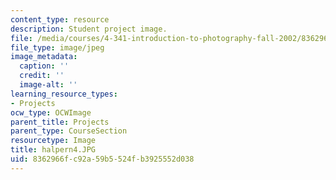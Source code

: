 ```yaml
---
content_type: resource
description: Student project image.
file: /media/courses/4-341-introduction-to-photography-fall-2002/8362966fc92a59b5524fb3925552d038_halpern4.JPG
file_type: image/jpeg
image_metadata:
  caption: ''
  credit: ''
  image-alt: ''
learning_resource_types:
- Projects
ocw_type: OCWImage
parent_title: Projects
parent_type: CourseSection
resourcetype: Image
title: halpern4.JPG
uid: 8362966f-c92a-59b5-524f-b3925552d038
---
```

